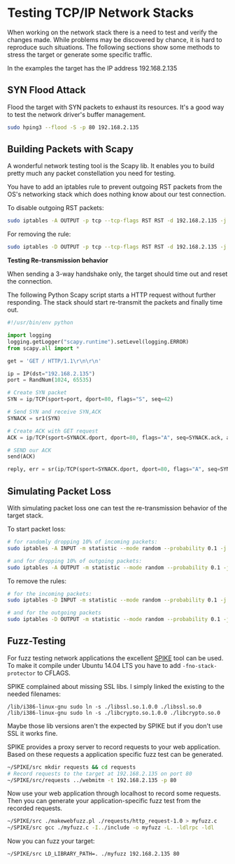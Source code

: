 # Testing TCP/IP Network Stacks

When working on the network stack there is a need to test and verify the
changes made. While problems may be discovered by chance, it is hard to
reproduce such situations. The following sections show some methods to
stress the target or generate some specific traffic.

In the examples the target has the IP address 192.168.2.135

## SYN Flood Attack

Flood the target with SYN packets to exhaust its resources. It's a good
way to test the network driver's buffer management.

``` bash
sudo hping3 --flood -S -p 80 192.168.2.135
```

## Building Packets with Scapy

A wonderful network testing tool is the Scapy lib. It enables you to
build pretty much any packet constellation you need for testing.

You have to add an iptables rule to prevent outgoing RST packets from
the OS's networking stack which does nothing know about our test
connection.

To disable outgoing RST packets:

``` bash
sudo iptables -A OUTPUT -p tcp --tcp-flags RST RST -d 192.168.2.135 -j DROP
```

For removing the rule:

``` bash
sudo iptables -D OUTPUT -p tcp --tcp-flags RST RST -d 192.168.2.135 -j DROP
```

**Testing Re-transmission behavior**

When sending a 3-way handshake only, the target should time out and
reset the connection.

The following Python Scapy script starts a HTTP request without further
responding. The stack should start re-transmit the packets and finally
time out.

``` python
#!/usr/bin/env python

import logging
logging.getLogger("scapy.runtime").setLevel(logging.ERROR)
from scapy.all import *

get = 'GET / HTTP/1.1\r\n\r\n'

ip = IP(dst="192.168.2.135")
port = RandNum(1024, 65535)

# Create SYN packet
SYN = ip/TCP(sport=port, dport=80, flags="S", seq=42)

# Send SYN and receive SYN,ACK
SYNACK = sr1(SYN)

# Create ACK with GET request
ACK = ip/TCP(sport=SYNACK.dport, dport=80, flags="A", seq=SYNACK.ack, ack=SYNACK.seq + 1)

# SEND our ACK
send(ACK)

reply, err = sr(ip/TCP(sport=SYNACK.dport, dport=80, flags="A", seq=SYNACK.ack, ack=SYNACK.seq + 1) / get)
```

## Simulating Packet Loss

With simulating packet loss one can test the re-transmission behavior of
the target stack.

To start packet loss:

``` bash
# for randomly dropping 10% of incoming packets:
sudo iptables -A INPUT -m statistic --mode random --probability 0.1 -j DROP

# and for dropping 10% of outgoing packets:
sudo iptables -A OUTPUT -m statistic --mode random --probability 0.1 -j DROP
```

To remove the rules:

``` bash
# for the incoming packets:
sudo iptables -D INPUT -m statistic --mode random --probability 0.1 -j DROP

# and for the outgoing packets
sudo iptables -D OUTPUT -m statistic --mode random --probability 0.1 -j DROP
```

## Fuzz-Testing

For fuzz testing network applications the excellent
[SPIKE](https://www.immunitysec.com/resources-freesoftware.shtml) tool
can be used. To make it compile under Ubuntu 14.04 LTS you have to add
`-fno-stack-protector` to CFLAGS.

SPIKE complained about missing SSL libs. I simply linked the existing to
the needed filenames:

    /lib/i386-linux-gnu sudo ln -s ./libssl.so.1.0.0 ./libssl.so.0
    /lib/i386-linux-gnu sudo ln -s ./libcrypto.so.1.0.0 ./libcrypto.so.0

Maybe those lib versions aren't the expected by SPIKE but if you don't
use SSL it works fine.

SPIKE provides a proxy server to record requests to your web
application. Based on these requests a application specific fuzz test
can be generated.

``` bash
~/SPIKE/src mkdir requests && cd requests
# Record requests to the target at 192.168.2.135 on port 80
~/SPIKE/src/requests ../webmitm -t 192.168.2.135 -p 80
```

Now use your web application through localhost to record some requests.
Then you can generate your application-specific fuzz test from the
recorded requests.

``` bash
~/SPIKE/src ./makewebfuzz.pl ./requests/http_request-1.0 > myfuzz.c
~/SPIKE/src gcc ./myfuzz.c -I../include -o myfuzz -L. -ldlrpc -ldl
```

Now you can fuzz your target:

``` bash
~/SPIKE/src LD_LIBRARY_PATH=. ./myfuzz 192.168.2.135 80
```
